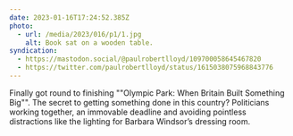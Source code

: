 ```yaml
---
date: 2023-01-16T17:24:52.385Z
photo:
  - url: /media/2023/016/p1/1.jpg
    alt: Book sat on a wooden table.
syndication:
  - https://mastodon.social/@paulrobertlloyd/109700058645467820
  - https://twitter.com/paulrobertlloyd/status/1615038075968843776
---
```


Finally got round to finishing ""Olympic Park: When Britain Built Something Big"". The secret to getting something done in this country? Politicians working together, an immovable deadline and avoiding pointless distractions like the lighting for Barbara Windsor’s dressing room.
